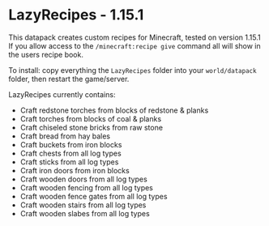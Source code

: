 # LazyRecipes - 1.15.1
This datapack creates custom recipes for Minecraft, tested on version 1.15.1  
If you allow access to the `/minecraft:recipe give` command all will show in the users recipe book.

To install: copy everything the `LazyRecipes` folder into your `world/datapack` folder, then restart the game/server.

LazyRecipes currently contains:  
* Craft redstone torches from blocks of redstone & planks
* Craft torches from blocks of coal & planks
* Craft chiseled stone bricks from raw stone
* Craft bread from hay bales
* Craft buckets from iron blocks
* Craft chests from all log types
* Craft sticks from all log types
* Craft iron doors from iron blocks
* Craft wooden doors from all log types
* Craft wooden fencing from all log types
* Craft wooden fence gates from all log types
* Craft wooden stairs from all log types
* Craft wooden slabes from all log types